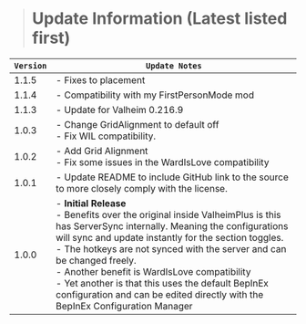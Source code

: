 > # Update Information (Latest listed first)

| `Version` | `Update Notes`                                                                                                                                                                                                                                                                                                                                                                                                                                                               |
|-----------|------------------------------------------------------------------------------------------------------------------------------------------------------------------------------------------------------------------------------------------------------------------------------------------------------------------------------------------------------------------------------------------------------------------------------------------------------------------------------|
| 1.1.5     | - Fixes to placement                                                                                                                                                                                                                                                                                                                                                                                                                                                         |
| 1.1.4     | - Compatibility with my FirstPersonMode mod                                                                                                                                                                                                                                                                                                                                                                                                                                  |
| 1.1.3     | - Update for Valheim 0.216.9                                                                                                                                                                                                                                                                                                                                                                                                                                                 |
| 1.0.3     | - Change GridAlignment to default off<br/> - Fix WIL compatibility.                                                                                                                                                                                                                                                                                                                                                                                                          |
| 1.0.2     | - Add Grid Alignment<br/>- Fix some issues in the WardIsLove compatibility                                                                                                                                                                                                                                                                                                                                                                                                   |
| 1.0.1     | - Update README to include GitHub link to the source to more closely comply with the license.                                                                                                                                                                                                                                                                                                                                                                                |
| 1.0.0     | - **Initial Release**<br/>  - Benefits over the original inside ValheimPlus is this has ServerSync internally. Meaning the configurations will sync and update instantly for the section toggles.<br/>  - The hotkeys are not synced with the server and can be changed freely.<br/>  - Another benefit is WardIsLove compatibility<br/> - Yet another is that this uses the default BepInEx configuration and can be edited directly with the BepInEx Configuration Manager |
